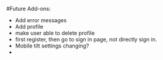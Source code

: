 #Future Add-ons:

- Add error messages
- Add profile
- make user able to delete profile
- first register, then go to sign in page, not directly sign in.
- Mobile tilt settings changing?
- 